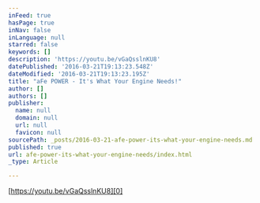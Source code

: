 ```yaml
---
inFeed: true
hasPage: true
inNav: false
inLanguage: null
starred: false
keywords: []
description: 'https://youtu.be/vGaQsslnKU8'
datePublished: '2016-03-21T19:13:23.548Z'
dateModified: '2016-03-21T19:13:23.195Z'
title: "aFe POWER - It's What Your Engine Needs!"
author: []
authors: []
publisher:
  name: null
  domain: null
  url: null
  favicon: null
sourcePath: _posts/2016-03-21-afe-power-its-what-your-engine-needs.md
published: true
url: afe-power-its-what-your-engine-needs/index.html
_type: Article

---
```

[https://youtu.be/vGaQsslnKU8][0]

[0]: https://youtu.be/vGaQsslnKU8